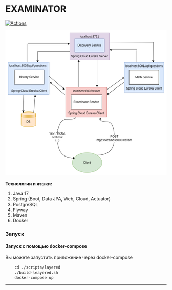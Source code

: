 # EXAMINATOR

[![Actions](https://github.com/elseff/examinator/workflows/Build/badge.svg)](https://github.com/elseff/examinator/actions)

<img alt="examinator logo" src="images/examinator-diagram.png"/>

<b>Технологии и языки:</b>
1. Java 17
2. Spring (Boot, Data JPA, Web, Cloud, Actuator)
3. PostgreSQL
4. Flyway
5. Maven
6. Docker

### Запуск
#### Запуск с помощью docker-compose
Вы можете запустить приложение через docker-compose

```
    cd ./scripts/layered
    ./build-leayered.sh
    docker-compose up
```

<hr/>
